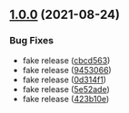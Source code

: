## [1.0.0](https://gitlab.swa.univie.ac.at/woehrea2swa/sc-devops/compare/...1.0.0) (2021-08-24)


### Bug Fixes

* fake release ([cbcd563](https://gitlab.swa.univie.ac.at/woehrea2swa/sc-devops/commit/cbcd563ef93218d523903d41e4631f07df778044))
* fake release ([9453066](https://gitlab.swa.univie.ac.at/woehrea2swa/sc-devops/commit/945306615ee8685d844d06f150f8f20379d1b0b5))
* fake release ([0d314f1](https://gitlab.swa.univie.ac.at/woehrea2swa/sc-devops/commit/0d314f17151616f4b444fe9643d6e8fe61f6a55b))
* fake release ([5e52ade](https://gitlab.swa.univie.ac.at/woehrea2swa/sc-devops/commit/5e52aded9a8c75f2792cae3b762c78f99a47b325))
* fake release ([423b10e](https://gitlab.swa.univie.ac.at/woehrea2swa/sc-devops/commit/423b10e89d5e60a50822b06976580af7110cceea))
